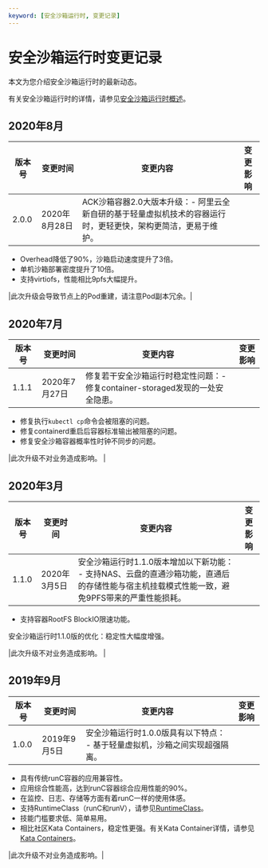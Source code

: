 ```yaml
---
keyword: [安全沙箱运行时, 变更记录]
---
```


# 安全沙箱运行时变更记录

本文为您介绍安全沙箱运行时的最新动态。

有关安全沙箱运行时的详情，请参见[安全沙箱运行时概述](/intl.zh-CN/Kubernetes集群用户指南/安全沙箱管理/安全沙箱概述.md)。

## 2020年8月

|版本号|变更时间|变更内容|变更影响|
|---|----|----|----|
|2.0.0|2020年8月28日|ACK沙箱容器2.0大版本升级：-   阿里云全新自研的基于轻量虚拟机技术的容器运行时，更轻更快，架构更简洁，更易于维护。
-   Overhead降低了90%，沙箱启动速度提升了3倍。
-   单机沙箱部署密度提升了10倍。
-   支持virtiofs，性能相比9pfs大幅提升。

|此次升级会导致节点上的Pod重建，请注意Pod副本冗余。|

## 2020年7月

|版本号|变更时间|变更内容|变更影响|
|---|----|----|----|
|1.1.1|2020年7月27日|修复若干安全沙箱运行时稳定性问题：-   修复container-storaged发现的一处安全隐患。
-   修复执行`kubectl cp`命令会被阻塞的问题。
-   修复containerd重启后容器标准输出被阻塞的问题。
-   修复安全沙箱容器概率性时钟不同步的问题。

|此次升级不对业务造成影响。 |

## 2020年3月

|版本号|变更时间|变更内容|变更影响|
|---|----|----|----|
|1.1.0|2020年3月5日|安全沙箱运行时1.1.0版本增加以下新功能： -   支持NAS、云盘的直通沙箱功能，直通后的存储性能与宿主机挂载模式性能一致，避免9PFS带来的严重性能损耗。
-   支持容器RootFS BlockIO限速功能。

安全沙箱运行时1.1.0版的优化：稳定性大幅度增强。

|此次升级不对业务造成影响。 |

## 2019年9月

|版本号|变更时间|变更内容|变更影响|
|---|----|----|----|
|1.0.0|2019年9月5日|安全沙箱运行时1.0.0版具有以下特点： -   基于轻量虚拟机，沙箱之间实现超强隔离。
-   具有传统runC容器的应用兼容性。
-   应用综合性能高，达到runC容器综合应用性能的90%。
-   在监控、日志、存储等方面有着runC一样的使用体感。
-   支持RuntimeClass（runC和runV），请参见[RuntimeClass](https://kubernetes.io/docs/concepts/containers/runtime-class/)。
-   技能门槛要求低、简单易用。
-   相比社区Kata Containers，稳定性更强。有关Kata Container详情，请参见[Kata Containers](https://katacontainers.io/)。

|此次升级不对业务造成影响。|

